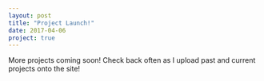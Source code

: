 ```yaml
---
layout: post
title: "Project Launch!"
date: 2017-04-06
project: true
---
```


More projects coming soon! Check back often as I upload past and current projects onto the site!

